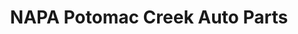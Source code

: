 ---
title: "NAPA Potomac Creek Auto Parts"
url: /stafford/napa-potomac-creek-auto-parts/
shop: car parts
---